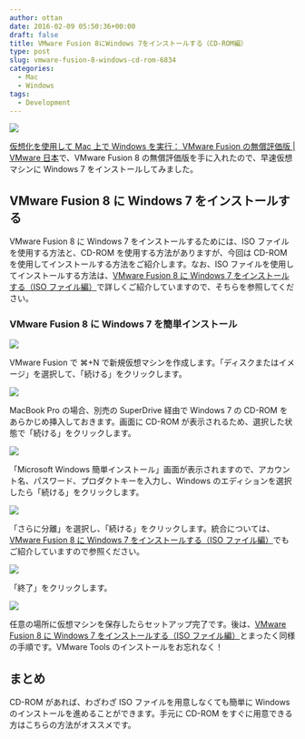 ```yaml
---
author: ottan
date: 2016-02-09 05:50:36+00:00
draft: false
title: VMware Fusion 8にWindows 7をインストールする（CD-ROM編）
type: post
slug: vmware-fusion-8-windows-cd-rom-6834
categories:
  - Mac
  - Windows
tags:
  - Development
---
```


![](/uploads/2016/02/160208-56b83e38d131f-1.jpg)

[仮想化を使用して Mac 上で Windows を実行： VMware Fusion の無償評価版 | VMware 日本](https://www.vmware.com/jp/products/fusion.html)で、VMware Fusion 8 の無償評価版を手に入れたので、早速仮想マシンに Windows 7 をインストールしてみました。

## VMware Fusion 8 に Windows 7 をインストールする

VMware Fusion 8 に Windows 7 をインストールするためには、ISO ファイルを使用する方法と、CD-ROM を使用する方法がありますが、今回は CD-ROM を使用してインストールする方法をご紹介します。なお、ISO ファイルを使用してインストールする方法は、[VMware Fusion 8 に Windows 7 をインストールする（ISO ファイル編）](/posts/2016/02/vmware-fusion-8-windows-iso-6835/)で詳しくご紹介していますので、そちらを参照してください。

### VMware Fusion 8 に Windows 7 を簡単インストール

![](/uploads/2016/02/160209-56b97e2529a00.png)

VMware Fusion で ⌘+N で新規仮想マシンを作成します。「ディスクまたはイメージ」を選択して、「続ける」をクリックします。

![](/uploads/2016/02/160209-56b97e2674948.png)

MacBook Pro の場合、別売の SuperDrive 経由で Windows 7 の CD-ROM をあらかじめ挿入しておきます。画面に CD-ROM が表示されるため、選択した状態で「続ける」をクリックします。

![](/uploads/2016/02/160209-56b97e27a8578-1.png)

「Microsoft Windows 簡単インストール」画面が表示されますので、アカウント名、パスワード、プロダクトキーを入力し、Windows のエディションを選択したら「続ける」をクリックします。

![](/uploads/2016/02/160209-56b97e28dd147.png)

「さらに分離」を選択し、「続ける」をクリックします。統合については、[VMware Fusion 8 に Windows 7 をインストールする（ISO ファイル編）](/posts/2016/02/vmware-fusion-8-windows-iso-6835/)でもご紹介していますので参照ください。

![](/uploads/2016/02/160209-56b97e2a2c922.png)

「終了」をクリックします。

![](/uploads/2016/02/160209-56b97e2bb50c9.png)

任意の場所に仮想マシンを保存したらセットアップ完了です。後は、[VMware Fusion 8 に Windows 7 をインストールする（ISO ファイル編）](/posts/2016/02/vmware-fusion-8-windows-iso-6835/)とまったく同様の手順です。VMware Tools のインストールをお忘れなく！

## まとめ

CD-ROM があれば、わざわざ ISO ファイルを用意しなくても簡単に Windows のインストールを進めることができます。手元に CD-ROM をすぐに用意できる方はこちらの方法がオススメです。
